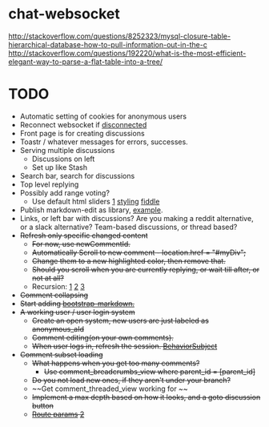 # chat-websocket
http://stackoverflow.com/questions/8252323/mysql-closure-table-hierarchical-database-how-to-pull-information-out-in-the-c
http://stackoverflow.com/questions/192220/what-is-the-most-efficient-elegant-way-to-parse-a-flat-table-into-a-tree/


# TODO


- Automatic setting of cookies for anonymous users
- Reconnect websocket if [disconnected](http://stackoverflow.com/questions/3479734/javascript-jquery-test-if-window-has-focus)
- Front page is for creating discussions
- Toastr / whatever messages for errors, successes.
- Serving multiple discussions
	- Discussions on left
	- Set up like Stash
- Search bar, search for discussions
- Top level replying
- Possibly add range voting?
	- Use default html sliders [1](http://stackoverflow.com/questions/15935837/how-to-display-a-range-input-slider-vertically) [styling](http://danielstern.ca/range.css/#/) [fiddle](http://jsfiddle.net/Mmgxg/)
- Publish markdown-edit as library, [example](http://blog.angular-university.io/how-to-create-an-angular-2-library-and-how-to-consume-it-jspm-vs-webpack/).
- Links, or left bar with discussions? Are you making a reddit alternative, or a slack alternative? Team-based discussions, or thread based?
- ~~Refresh only specific changed content~~
  - ~~For now, use newCommentId.~~
  - ~~Automatically Scroll to new comment - location.href = "#myDiv";~~
  - ~~Change them to a new highlighted color, then remove that.~~
  - ~~Should you scroll when you are currently replying, or wait till after, or not at all?~~
  - Recursion: [1](http://stackoverflow.com/a/2549333/1655478) [2](http://stackoverflow.com/questions/16228467/how-do-i-break-out-of-loops-in-recursive-functions) [3](http://stackoverflow.com/questions/34522306/angular-2-focus-on-newly-added-input-element)
- ~~Comment collapsing~~
- ~~Start adding [bootstrap-markdown.](http://www.codingdrama.com/bootstrap-markdown/)~~
- ~~A working user / user login system~~
  - ~~Create an open system, new users are just labeled as anonymous_aId~~
  - ~~Comment editing(on your own comments).~~
  - ~~When user logs in, refresh the session. [BehaviorSubject](http://stackoverflow.com/questions/34376854/delegation-eventemitter-or-observable-in-angular2/35568924#35568924)~~
- ~~Comment subset loading~~
  - ~~What happens when you get too many comments?~~
    - ~~Use comment_breadcrumbs_view where parent_id = [parent_id]~~
  - ~~Do you not load new ones, if they aren't under your branch?~~
  - ~~Get comment_threaded_view working for ~~
  - ~~Implement a max depth based on how it looks, and a goto discussion button~~
  - ~~[Route params](http://plnkr.co/edit/IcnEzZ0WtiaY5Bpqrq2Y?p=preview) [2](https://github.com/angular/angular/issues/6204)~~
  